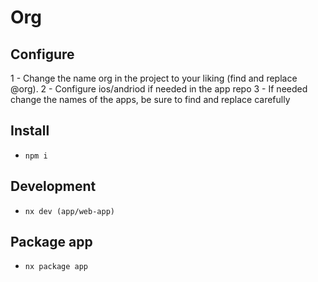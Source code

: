 # Org

## Configure
1 - Change the name org in the project to your liking (find and replace @org).
2 - Configure ios/andriod if needed in the app repo
3 - If needed change the names of the apps, be sure to find and replace carefully

## Install

- `npm i`

## Development

- `nx dev (app/web-app)`

## Package app

- `nx package app`

